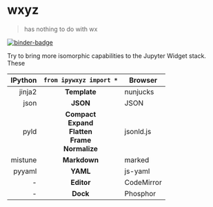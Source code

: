 # wxyz

> has nothing to do with wx

[![binder-badge][]][binder]

Try to bring more isomorphic capabilities to the Jupyter Widget stack. These

| IPython |                          `from ipywxyz import *`                           | Browser    |
| ------: | :------------------------------------------------------------------------: | ---------- |
|  jinja2 |                                **Template**                                | nunjucks   |
|    json |                                  **JSON**                                  | JSON       |
|    pyld | **Compact**<br/>**Expand**<br/>**Flatten**<br/>**Frame**<br/>**Normalize** | jsonld.js  |
| mistune |                                **Markdown**                                | marked     |
|  pyyaml |                                  **YAML**                                  | js-yaml    |
|       - |                                 **Editor**                                 | CodeMirror |
|       - |                                  **Dock**                                  | Phosphor   |

[binder]: https://mybinder.org/v2/gh/deathbeds/wxyz/master?urlpath=lab/tree/notebooks/index.ipynb
[binder-badge]: https://mybinder.org/badge_logo.svg

